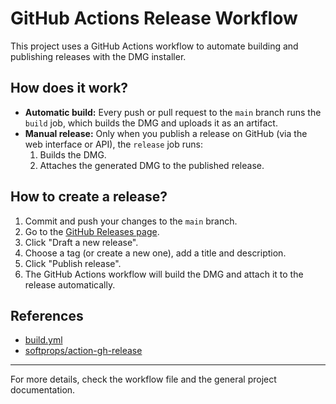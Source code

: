 # GitHub Actions Release Workflow

This project uses a GitHub Actions workflow to automate building and publishing releases with the DMG installer.

## How does it work?

- **Automatic build:** Every push or pull request to the `main` branch runs the `build` job, which builds the DMG and uploads it as an artifact.
- **Manual release:** Only when you publish a release on GitHub (via the web interface or API), the `release` job runs:
  1. Builds the DMG.
  2. Attaches the generated DMG to the published release.

## How to create a release?

1. Commit and push your changes to the `main` branch.
2. Go to the [GitHub Releases page](https://github.com/espora-net/pora/releases).
3. Click "Draft a new release".
4. Choose a tag (or create a new one), add a title and description.
5. Click "Publish release".
6. The GitHub Actions workflow will build the DMG and attach it to the release automatically.

## References
- [build.yml](../.github/workflows/build.yml)
- [softprops/action-gh-release](https://github.com/softprops/action-gh-release)

---

For more details, check the workflow file and the general project documentation.
